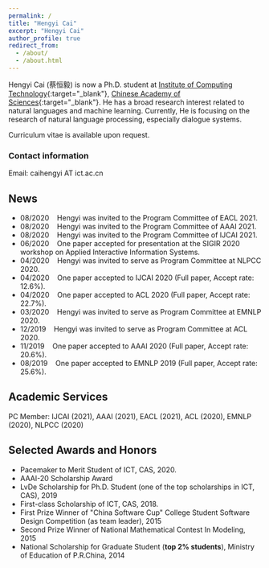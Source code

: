```yaml
---
permalink: /
title: "Hengyi Cai"
excerpt: "Hengyi Cai"
author_profile: true
redirect_from: 
  - /about/
  - /about.html
---
```


Hengyi Cai (蔡恒毅) is now a Ph.D. student at [Institute of Computing Technology](http://www.ict.ac.cn){:target="_blank"}, [Chinese Academy of Sciences](https://www.ucas.ac.cn){:target="_blank"}.
He has a broad research interest related to natural languages and machine learning.
Currently, He is focusing on the research of natural language processing, especially dialogue systems.

Curriculum vitae is available upon request.

### Contact information

Email: caihengyi AT ict.ac.cn  
<!-- WeChat: hengyi-cai -->

## News

- 08/2020 &nbsp;&nbsp; Hengyi was invited to the Program Committee of EACL 2021.  
- 08/2020 &nbsp;&nbsp; Hengyi was invited to the Program Committee of AAAI 2021.  
- 08/2020 &nbsp;&nbsp; Hengyi was invited to the Program Committee of IJCAI 2021.  
- 06/2020 &nbsp;&nbsp; One paper accepted for presentation at the SIGIR 2020 workshop on Applied Interactive Information Systems.
- 04/2020 &nbsp;&nbsp; Hengyi was invited to serve as Program Committee at NLPCC 2020.
- 04/2020 &nbsp;&nbsp; One paper accepted to IJCAI 2020 (Full paper, Accept rate: 12.6%).
- 04/2020 &nbsp;&nbsp; One paper accepted to ACL 2020 (Full paper, Accept rate: 22.7%).
- 03/2020 &nbsp;&nbsp; Hengyi was invited to serve as Program Committee at EMNLP 2020.  
- 12/2019 &nbsp;&nbsp; Hengyi was invited to serve as Program Committee at ACL 2020.  
- 11/2019 &nbsp;&nbsp; One paper accepted to AAAI 2020 (Full paper, Accept rate: 20.6%).  
- 08/2019 &nbsp;&nbsp; One paper accepted to EMNLP 2019 (Full paper, Accept rate: 25.6%).  

## Academic Services

PC Member: IJCAI (2021), AAAI (2021), EACL (2021), ACL (2020), EMNLP (2020), NLPCC (2020)

## Selected Awards and Honors

- Pacemaker to Merit Student of ICT, CAS, 2020.
- AAAI-20 Scholarship Award
- LvDe Scholarship for Ph.D. Student (one of the top scholarships in ICT, CAS), 2019
- First-class Scholarship of ICT, CAS, 2018.
- First Prize Winner of "China Software Cup" College Student Software Design Competition (as team leader), 2015
- Second Prize Winner of National Mathematical Contest In Modeling, 2015
- National Scholarship for Graduate Student (**top 2% students**), Ministry of Education of P.R.China, 2014  

<!-- ## Useful Links
- [Research tips](http://www.ifs.tuwien.ac.at/~silvia/research-tips/){:target="_blank"} by Sylvia Miksch.
<<<<<<< HEAD
- [You and your research](http://www.cs.virginia.edu/~robins/YouAndYourResearch.html){:target="_blank"}. -->
